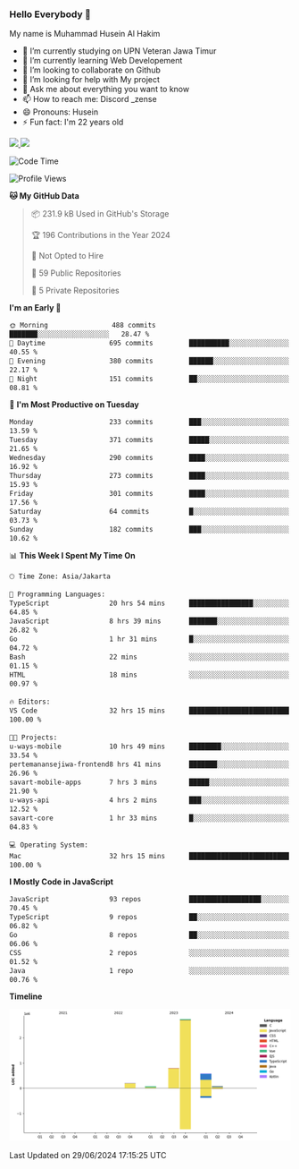 ### Hello Everybody 👋

My name is Muhammad Husein Al Hakim

- 🔭 I’m currently studying on UPN Veteran Jawa Timur
- 🌱 I’m currently learning Web Developement
- 👯 I’m looking to collaborate on Github
- 🤔 I’m looking for help with My project
- 💬 Ask me about everything you want to know
- 📫 How to reach me: Discord _zense
- 😄 Pronouns: Husein
- ⚡ Fun fact: I'm 22 years old

<p align="left">
<a href="https://github.com/huseinhq">
  <img height="180em" src="https://github-readme-stats-eight-theta.vercel.app/api?username=huseinhq&show_icons=true&theme=algolia&include_all_commits=true&count_private=true"/>
  <img height="180em" src="https://github-readme-stats-eight-theta.vercel.app/api/top-langs/?username=huseinhq&layout=compact&langs_count=8&theme=algolia"/>
</a>
</p>

<!--START_SECTION:waka-->
![Code Time](http://img.shields.io/badge/Code%20Time-1%2C094%20hrs%2029%20mins-blue)

![Profile Views](http://img.shields.io/badge/Profile%20Views-20-blue)

**🐱 My GitHub Data** 

> 📦 231.9 kB Used in GitHub's Storage 
 > 
> 🏆 196 Contributions in the Year 2024
 > 
> 🚫 Not Opted to Hire
 > 
> 📜 59 Public Repositories 
 > 
> 🔑 5 Private Repositories 
 > 
**I'm an Early 🐤** 

```text
🌞 Morning                488 commits         ███████░░░░░░░░░░░░░░░░░░   28.47 % 
🌆 Daytime                695 commits         ██████████░░░░░░░░░░░░░░░   40.55 % 
🌃 Evening                380 commits         ██████░░░░░░░░░░░░░░░░░░░   22.17 % 
🌙 Night                  151 commits         ██░░░░░░░░░░░░░░░░░░░░░░░   08.81 % 
```
📅 **I'm Most Productive on Tuesday** 

```text
Monday                   233 commits         ███░░░░░░░░░░░░░░░░░░░░░░   13.59 % 
Tuesday                  371 commits         █████░░░░░░░░░░░░░░░░░░░░   21.65 % 
Wednesday                290 commits         ████░░░░░░░░░░░░░░░░░░░░░   16.92 % 
Thursday                 273 commits         ████░░░░░░░░░░░░░░░░░░░░░   15.93 % 
Friday                   301 commits         ████░░░░░░░░░░░░░░░░░░░░░   17.56 % 
Saturday                 64 commits          █░░░░░░░░░░░░░░░░░░░░░░░░   03.73 % 
Sunday                   182 commits         ███░░░░░░░░░░░░░░░░░░░░░░   10.62 % 
```


📊 **This Week I Spent My Time On** 

```text
🕑︎ Time Zone: Asia/Jakarta

💬 Programming Languages: 
TypeScript               20 hrs 54 mins      ████████████████░░░░░░░░░   64.85 % 
JavaScript               8 hrs 39 mins       ███████░░░░░░░░░░░░░░░░░░   26.82 % 
Go                       1 hr 31 mins        █░░░░░░░░░░░░░░░░░░░░░░░░   04.72 % 
Bash                     22 mins             ░░░░░░░░░░░░░░░░░░░░░░░░░   01.15 % 
HTML                     18 mins             ░░░░░░░░░░░░░░░░░░░░░░░░░   00.97 % 

🔥 Editors: 
VS Code                  32 hrs 15 mins      █████████████████████████   100.00 % 

🐱‍💻 Projects: 
u-ways-mobile            10 hrs 49 mins      ████████░░░░░░░░░░░░░░░░░   33.54 % 
pertemanansejiwa-frontend8 hrs 41 mins       ███████░░░░░░░░░░░░░░░░░░   26.96 % 
savart-mobile-apps       7 hrs 3 mins        █████░░░░░░░░░░░░░░░░░░░░   21.90 % 
u-ways-api               4 hrs 2 mins        ███░░░░░░░░░░░░░░░░░░░░░░   12.52 % 
savart-core              1 hr 33 mins        █░░░░░░░░░░░░░░░░░░░░░░░░   04.83 % 

💻 Operating System: 
Mac                      32 hrs 15 mins      █████████████████████████   100.00 % 
```

**I Mostly Code in JavaScript** 

```text
JavaScript               93 repos            ██████████████████░░░░░░░   70.45 % 
TypeScript               9 repos             ██░░░░░░░░░░░░░░░░░░░░░░░   06.82 % 
Go                       8 repos             ██░░░░░░░░░░░░░░░░░░░░░░░   06.06 % 
CSS                      2 repos             ░░░░░░░░░░░░░░░░░░░░░░░░░   01.52 % 
Java                     1 repo              ░░░░░░░░░░░░░░░░░░░░░░░░░   00.76 % 
```



**Timeline**

![Lines of Code chart](https://raw.githubusercontent.com/HuseinHQ/HuseinHQ/main/assets/bar_graph.png)


 Last Updated on 29/06/2024 17:15:25 UTC
<!--END_SECTION:waka-->
